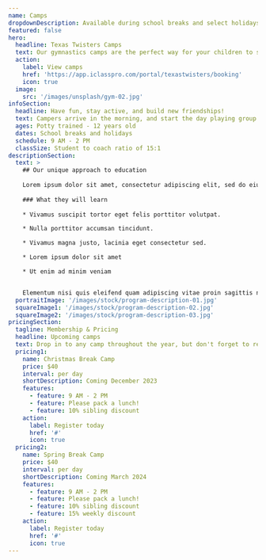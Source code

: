 ```yaml
---
name: Camps
dropdownDescription: Available during school breaks and select holidays.
featured: false
hero:
  headline: Texas Twisters Camps
  text: Our gymnastics camps are the perfect way for your children to stay active and have fun during school breaks. They'll learn new skills, make new friends, and enjoy new games!
  action:
    label: View camps
    href: 'https://app.iclasspro.com/portal/texastwisters/booking'
    icon: true
  image:
    src: '/images/unsplash/gym-02.jpg'
infoSection:
  headline: Have fun, stay active, and build new friendships!
  text: Campers arrive in the morning, and start the day playing group games. They are then divided by age and skill level to run through gymnastics rotations. After a break for lunch, we will introduce more games and free time. Your kids won't want to miss this!
  ages: Potty trained - 12 years old
  dates: School breaks and holidays
  schedule: 9 AM - 2 PM
  classSize: Student to coach ratio of 15:1
descriptionSection:
  text: >
    ## Our unique approach to education
            
    Lorem ipsum dolor sit amet, consectetur adipiscing elit, sed do eiusmod tempor incididunt ut labore et dolore magna aliqua. Nisl pretium fusce id velit ut. Id porta nibh venenatis cras sed felis eget velit. Ut morbi tincidunt augue interdum velit. Ipsum faucibus vitae aliquet nec ullamcorper sit amet. Viverra orci sagittis eu volutpat odio facilisis mauris. Diam quis enim lobortis scelerisque fermentum. Viverra mauris in aliquam sem fringilla. 
        
    ### What they will learn
          
    * Vivamus suscipit tortor eget felis porttitor volutpat.

    * Nulla porttitor accumsan tincidunt.

    * Vivamus magna justo, lacinia eget consectetur sed.

    * Lorem ipsum dolor sit amet

    * Ut enim ad minim veniam


    Elementum nisi quis eleifend quam adipiscing vitae proin sagittis nisl. Viverra vitae congue eu consequat ac felis donec et odio. Euismod nisi porta lorem mollis aliquam ut porttitor. Sed nisi lacus sed viverra tellus. Augue lacus viverra vitae congue eu consequat ac felis donec. Elementum pulvinar etiam non quam lacus. Ut venenatis tellus in metus vulputate. Ultrices dui sapien eget mi proin sed libero enim. Id velit ut tortor pretium viverra suspendisse.
  portraitImage: '/images/stock/program-description-01.jpg'
  squareImage1: '/images/stock/program-description-02.jpg'
  squareImage2: '/images/stock/program-description-03.jpg'
pricingSection:
  tagline: Membership & Pricing
  headline: Upcoming camps
  text: Drop in to any camp throughout the year, but don't forget to reserve your child's spot. We look forward to spending the day with your camper!
  pricing1:
    name: Christmas Break Camp
    price: $40
    interval: per day
    shortDescription: Coming December 2023
    features:
      - feature: 9 AM - 2 PM
      - feature: Please pack a lunch!
      - feature: 10% sibling discount
    action:
      label: Register today
      href: '#'
      icon: true
  pricing2:
    name: Spring Break Camp
    price: $40
    interval: per day
    shortDescription: Coming March 2024
    features:
      - feature: 9 AM - 2 PM
      - feature: Please pack a lunch!
      - feature: 10% sibling discount
      - feature: 15% weekly discount
    action:
      label: Register today
      href: '#'
      icon: true
---
```

